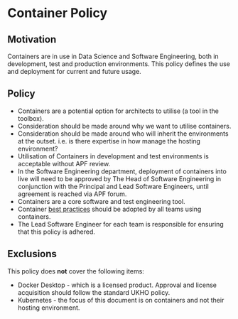 # Container Policy

## Motivation

Containers are in use in Data Science and Software Engineering, both in development, test and production environments. This policy defines the use and deployment for current and future usage.

## Policy

* Containers are a potential option for architects to utilise (a tool in the toolbox).
* Consideration should be made around why we want to utilise containers.
* Consideration should be made around who will inherit the environments at the outset. i.e. is there expertise in how manage the hosting environment?
* Utilisation of Containers in development and test environments is acceptable without APF review.
* In the Software Engineering department, deployment of containers into live will need to be approved by The Head of Software Engineering in conjunction with the Principal and Lead Software Engineers, until agreement is reached via APF forum.
* Containers are a core software and test engineering tool.
* Container [best practices](./ContainerBestPractices.md) should be adopted by all teams using containers.
* The Lead Software Engineer for each team is responsible for ensuring that this policy is adhered.

## Exclusions

This policy does **not** cover the following items:

* Docker Desktop - which is a licensed product. Approval and license acquisition should follow the standard UKHO policy.
* Kubernetes - the focus of this document is on containers and not their hosting environment.

